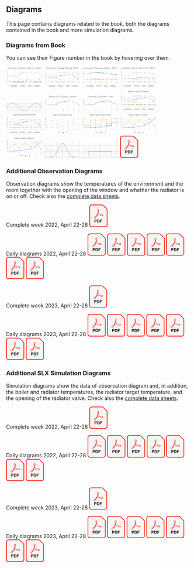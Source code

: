 ## Diagrams

This page contains diagrams related to the book, both the diagrams contained in the book and more simulation diagrams.

### Diagrams from Book
You can see their Figure number in the book by hovering over them.

[<img src="Figure_2_5a.png" alt="Figure 2.5a" width="100">](Figure_2_5a.png)
[<img src="Figure_2_5b.png" alt="Figure 2.5b" width="100">](Figure_2_5b.png)
[<img src="Figure_2_5c.png" alt="Figure 2.5c" width="100">](Figure_2_5c.png)
[<img src="Figure_2_5d.png" alt="Figure 2.5d" width="100">](Figure_2_5d.png)
[<img src="Figure_2_7.png" alt="Figure 2.7" width="100">](Figure_2_7.png)
[<img src="Figure_2_11a.png" alt="Figure 2.11a" width="100">](Figure_2_11a.png)
[<img src="Figure_2_11b.png" alt="Figure 2.11b" width="100">](Figure_2_11b.png)
[<img src="Figure_3_4a.png" alt="Figure 3.4a" width="100">](Figure_3_4a.png)
[<img src="Figure_3_4b.png" alt="Figure 3.4b" width="100">](Figure_3_4b.png)
[<img src="Figure_4_4a.png" alt="Figure 4.4a" width="100">](Figure_4_4a.png)
[<img src="Figure_4_4b.png" alt="Figure 4.4b" width="100">](Figure_4_4b.png)
[<img src="Figure_4_4c.png" alt="Figure 4.4c" width="100">](Figure_4_4c.png)
[<img src="Figure_4_4d.png" alt="Figure 4.4d" width="100">](Figure_4_4d.png)
[<img src="Figure_4_6a.png" alt="Figure 4.6a" width="100">](Figure_4_6a.png)
[<img src="Figure_4_6b.png" alt="Figure 4.6b" width="100">](Figure_4_6b.png)
[<img src="../../images/pdf-icon.png" alt="Figure 5.7" width="50">](Figure_5_7.pdf)

### Additional Observation Diagrams
Observation diagrams show the temperatures of the environment and the room together with the opening of the window and whether the radiator is on or off.
Check also the [complete data sheets](../../Data/SimulationData/#observation-data).

Complete week 2022, April 22-28
[<img src="../../images/pdf-icon.png" alt="Observed Room Data 2022, April 22-28" width="50">](RoomObserved2022April22-28.pdf)

Daily diagrams 2022, April 22-28
[<img src="../../images/pdf-icon.png" alt="Observed Room Data 2022, April 22" width="50">](RoomObserved2022April22.pdf)
[<img src="../../images/pdf-icon.png" alt="Observed Room Data 2022, April 23" width="50">](RoomObserved2022April23.pdf)
[<img src="../../images/pdf-icon.png" alt="Observed Room Data 2022, April 24" width="50">](RoomObserved2022April24.pdf)
[<img src="../../images/pdf-icon.png" alt="Observed Room Data 2022, April 25" width="50">](RoomObserved2022April25.pdf)
[<img src="../../images/pdf-icon.png" alt="Observed Room Data 2022, April 26" width="50">](RoomObserved2022April26.pdf)
[<img src="../../images/pdf-icon.png" alt="Observed Room Data 2022, April 27" width="50">](RoomObserved2022April27.pdf)
[<img src="../../images/pdf-icon.png" alt="Observed Room Data 2022, April 28" width="50">](RoomObserved2022April28.pdf)

Complete week 2023, April 22-28
[<img src="../../images/pdf-icon.png" alt="Observed Room Data 2023, April 22-28" width="50">](RoomObserved2023April22-28.pdf)

Daily diagrams 2023, April 22-28
[<img src="../../images/pdf-icon.png" alt="Observed Room Data 2023, April 22" width="50">](RoomObserved2023April22.pdf)
[<img src="../../images/pdf-icon.png" alt="Observed Room Data 2023, April 23" width="50">](RoomObserved2023April23.pdf)
[<img src="../../images/pdf-icon.png" alt="Observed Room Data 2023, April 24" width="50">](RoomObserved2023April24.pdf)
[<img src="../../images/pdf-icon.png" alt="Observed Room Data 2023, April 25" width="50">](RoomObserved2023April25.pdf)
[<img src="../../images/pdf-icon.png" alt="Observed Room Data 2023, April 26" width="50">](RoomObserved2023April26.pdf)
[<img src="../../images/pdf-icon.png" alt="Observed Room Data 2023, April 27" width="50">](RoomObserved2023April27.pdf)
[<img src="../../images/pdf-icon.png" alt="Observed Room Data 2023, April 28" width="50">](RoomObserved2023April28.pdf)

### Additional SLX Simulation Diagrams
Simulation diagrams show the data of observation diagram and, in addition, the boiler and radiator temperatures, the radiator target temperature, and the opening of the radiator valve.
Check also the [complete data sheets](../../Data/SimulationData/#slx-simulation-data).

Complete week 2022, April 22-28
[<img src="../../images/pdf-icon.png" alt="Simulated Room Data 2022, April 22-28" width="50">](RoomChart2022April22-28.pdf)

Daily diagrams 2022, April 22-28
[<img src="../../images/pdf-icon.png" alt="Simulated Room Data 2022, April 22" width="50">](RoomChart2022April22.pdf)
[<img src="../../images/pdf-icon.png" alt="Simulated Room Data 2022, April 23" width="50">](RoomChart2022April23.pdf)
[<img src="../../images/pdf-icon.png" alt="Simulated Room Data 2022, April 24" width="50">](RoomChart2022April24.pdf)
[<img src="../../images/pdf-icon.png" alt="Simulated Room Data 2022, April 25" width="50">](RoomChart2022April25.pdf)
[<img src="../../images/pdf-icon.png" alt="Simulated Room Data 2022, April 26" width="50">](RoomChart2022April26.pdf)
[<img src="../../images/pdf-icon.png" alt="Simulated Room Data 2022, April 27" width="50">](RoomChart2022April27.pdf)
[<img src="../../images/pdf-icon.png" alt="Simulated Room Data 2022, April 28" width="50">](RoomChart2022April28.pdf)

Complete week 2023, April 22-28
[<img src="../../images/pdf-icon.png" alt="Simulated Room Data 2023, April 22-28" width="50">](RoomChart2023April22-28.pdf)

Daily diagrams 2023, April 22-28
[<img src="../../images/pdf-icon.png" alt="Simulated Room Data 2023, April 22" width="50">](RoomChart2023April22.pdf)
[<img src="../../images/pdf-icon.png" alt="Simulated Room Data 2023, April 23" width="50">](RoomChart2023April23.pdf)
[<img src="../../images/pdf-icon.png" alt="Simulated Room Data 2023, April 24" width="50">](RoomChart2023April24.pdf)
[<img src="../../images/pdf-icon.png" alt="Simulated Room Data 2023, April 25" width="50">](RoomChart2023April25.pdf)
[<img src="../../images/pdf-icon.png" alt="Simulated Room Data 2023, April 26" width="50">](RoomChart2023April26.pdf)
[<img src="../../images/pdf-icon.png" alt="Simulated Room Data 2023, April 27" width="50">](RoomChart2023April27.pdf)
[<img src="../../images/pdf-icon.png" alt="Simulated Room Data 2023, April 28" width="50">](RoomChart2023April28.pdf)
